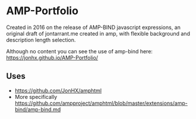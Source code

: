 # AMP-Portfolio
Created in 2016 on the release of AMP-BIND javascript expressions, an original draft of jontarrant.me created in amp, with flexible background and description length selection.

Although no content you can see the use of amp-bind here: https://jonhx.github.io/AMP-Portfolio/

## Uses 

- https://github.com/JonHX/amphtml
- More specifically https://github.com/ampproject/amphtml/blob/master/extensions/amp-bind/amp-bind.md
